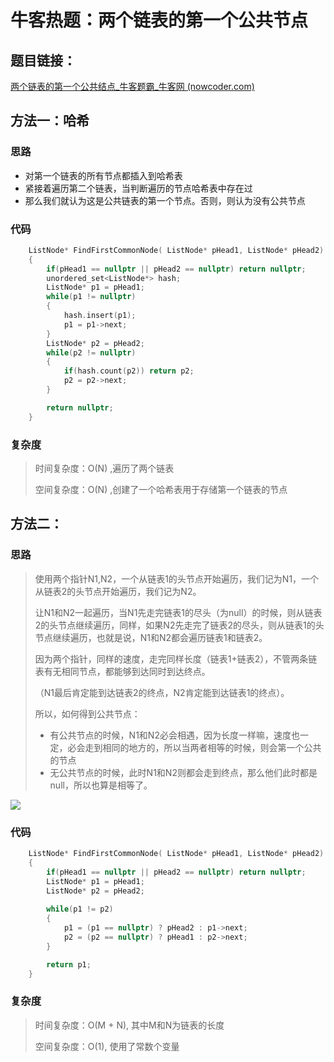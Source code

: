 # 牛客热题：两个链表的第一个公共节点

## 题目链接：

[两个链表的第一个公共结点_牛客题霸_牛客网 (nowcoder.com)](https://www.nowcoder.com/practice/6ab1d9a29e88450685099d45c9e31e46?tpId=295&tqId=23257&ru=/exam/oj&qru=/ta/format-top101/question-ranking&sourceUrl=%2Fexam%2Foj)

## 方法一：哈希

### 思路

- 对第一个链表的所有节点都插入到哈希表
- 紧接着遍历第二个链表，当判断遍历的节点哈希表中存在过
- 那么我们就认为这是公共链表的第一个节点。否则，则认为没有公共节点

### 代码

```cpp
    ListNode* FindFirstCommonNode( ListNode* pHead1, ListNode* pHead2) 
	{
		if(pHead1 == nullptr || pHead2 == nullptr) return nullptr;
		unordered_set<ListNode*> hash;
		ListNode* p1 = pHead1;
		while(p1 != nullptr)
		{
			hash.insert(p1);
			p1 = p1->next;
		}
		ListNode* p2 = pHead2;
		while(p2 != nullptr)
		{
			if(hash.count(p2)) return p2;
			p2 = p2->next;
		}

		return nullptr;
    }
```

### 复杂度

> 时间复杂度：O(N) ,遍历了两个链表
>
> 空间复杂度：O(N) ,创建了一个哈希表用于存储第一个链表的节点

## 方法二：

### 思路

> 使用两个指针N1,N2，一个从链表1的头节点开始遍历，我们记为N1，一个从链表2的头节点开始遍历，我们记为N2。
>
> 让N1和N2一起遍历，当N1先走完链表1的尽头（为null）的时候，则从链表2的头节点继续遍历，同样，如果N2先走完了链表2的尽头，则从链表1的头节点继续遍历，也就是说，N1和N2都会遍历链表1和链表2。
>
> 因为两个指针，同样的速度，走完同样长度（链表1+链表2），不管两条链表有无相同节点，都能够到达同时到达终点。
>
> （N1最后肯定能到达链表2的终点，N2肯定能到达链表1的终点）。
>
> 所以，如何得到公共节点：
>
> - 有公共节点的时候，N1和N2必会相遇，因为长度一样嘛，速度也一定，必会走到相同的地方的，所以当两者相等的时候，则会第一个公共的节点
> - 无公共节点的时候，此时N1和N2则都会走到终点，那么他们此时都是null，所以也算是相等了。

![](https://gitee.com/slow-heating-shaanxi-people/pictrue/raw/master/pmm/%E9%93%BE%E8%A1%A8%E7%9A%84%E7%AC%AC%E4%B8%80%E4%B8%AA%E5%85%AC%E5%85%B1%E8%8A%82%E7%82%B9.gif)

### 代码

```cpp
    ListNode* FindFirstCommonNode( ListNode* pHead1, ListNode* pHead2) 
	{
		if(pHead1 == nullptr || pHead2 == nullptr) return nullptr;
		ListNode* p1 = pHead1;
		ListNode* p2 = pHead2;
	
		while(p1 != p2)
		{
			p1 = (p1 == nullptr) ? pHead2 : p1->next;
			p2 = (p2 == nullptr) ? pHead1 : p2->next;
		}

		return p1;
    }
```

### 复杂度

> 时间复杂度：O(M + N), 其中M和N为链表的长度
>
> 空间复杂度：O(1), 使用了常数个变量